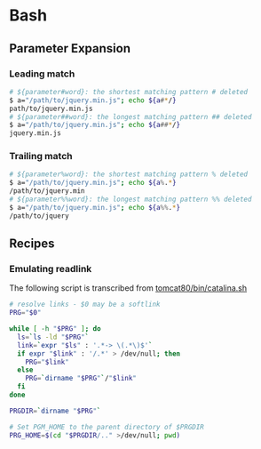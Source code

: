 # Bash

## Parameter Expansion

### Leading match

```bash
# ${parameter#word}: the shortest matching pattern # deleted
$ a="/path/to/jquery.min.js"; echo ${a#*/}
path/to/jquery.min.js
# ${parameter##word}: the longest matching pattern ## deleted
$ a="/path/to/jquery.min.js"; echo ${a##*/}
jquery.min.js
```
### Trailing match

```bash
# ${parameter%word}: the shortest matching pattern % deleted
$ a="/path/to/jquery.min.js"; echo ${a%.*}
/path/to/jquery.min
# ${parameter%%word}: the longest matching pattern %% deleted
$ a="/path/to/jquery.min.js"; echo ${a%%.*}
/path/to/jquery
```

## Recipes

### Emulating readlink

The following script is transcribed from [tomcat80/bin/catalina.sh](https://github.com/apache/tomcat80/blob/trunk/bin/catalina.sh#L119)

```bash
# resolve links - $0 may be a softlink
PRG="$0"

while [ -h "$PRG" ]; do
  ls=`ls -ld "$PRG"`
  link=`expr "$ls" : '.*-> \(.*\)$'`
  if expr "$link" : '/.*' > /dev/null; then
    PRG="$link"
  else
    PRG=`dirname "$PRG"`/"$link"
  fi  
done

PRGDIR=`dirname "$PRG"`

# Set PGM_HOME to the parent directory of $PRGDIR
PRG_HOME=$(cd "$PRGDIR/.." >/dev/null; pwd)
```
